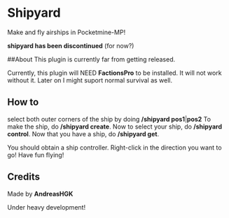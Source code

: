 # Shipyard
Make and fly airships in Pocketmine-MP!

**shipyard has been discontinued** (for now?)


##About
This plugin is currently far from getting released.

Currently, this plugin will NEED **FactionsPro** to be installed.
It will not work without it. Later on I might suport normal survival as well.

## How to
select both outer corners of the ship by doing **/shipyard pos1**|**pos2**
To make the ship, do **/shipyard create**.
Now to select your ship, do **/shipyard control**.
Now that you have a ship, do **/shipyard get**.

You should obtain a ship controller. Right-click in the direction you want to go!
Have fun flying!

## Credits
Made by **AndreasHGK**

Under heavy development!